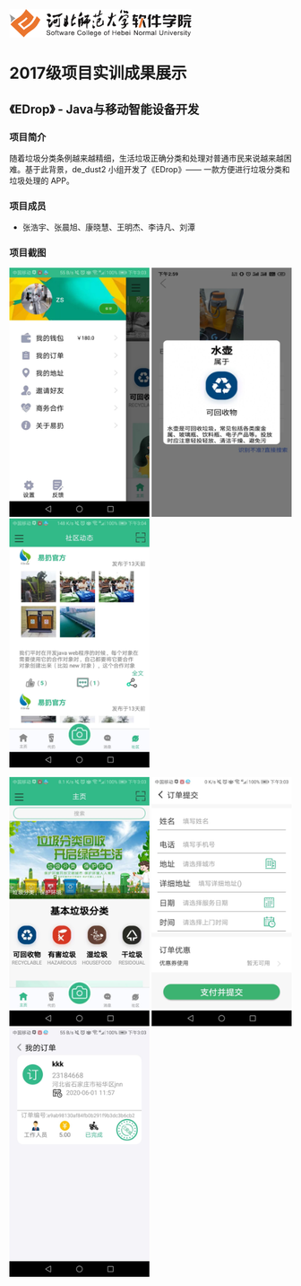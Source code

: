 <img src="../../../image/logo.png"  height="50" />

# 2017级项目实训成果展示 

## 《EDrop》 -  Java与移动智能设备开发

###  项目简介

随着垃圾分类条例越来越精细，生活垃圾正确分类和处理对普通市民来说越来越困难。基于此背景，de_dust2 小组开发了《EDrop》—— 一款方便进行垃圾分类和垃圾处理的 APP。

### 项目成员

- 张浩宇、张晨旭、康晓慧、王明杰、李诗凡、刘潭


### 项目截图

<p>
  <img src="./image/1.jpg"  width=250 height=444 />
  <img src="./image/2.jpg"  width=250 height=444 />
  <img src="./image/3.jpg"  width=250 height=444 />
</p>

<p>
  <img src="./image/4.jpg"  width=250 height=444 />
  <img src="./image/5.jpg"  width=250 height=444 />
  <img src="./image/6.jpg"  width=250 height=444 />
</p>
